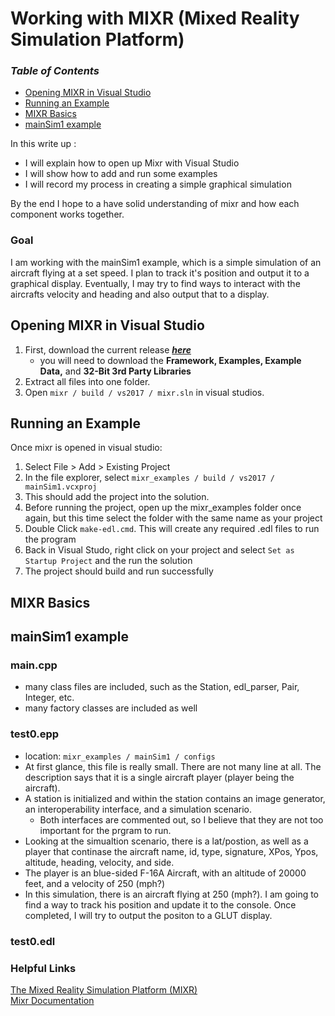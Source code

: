 # Working with MIXR (Mixed Reality Simulation Platform)

### **_Table of Contents_**
- [Opening MIXR in Visual Studio](#opening-mixr-in-visual-studio)
- [Running an Example](#running-an-example)
- [MIXR Basics](#mixr-basics)
- [mainSim1 example](#mainsim1-example)  


In this write up :
- I will explain how to open up Mixr with Visual Studio
- I will show how to add and run some examples
- I will record my process in creating a simple graphical simulation  

By the end I hope to a have solid understanding of mixr and how each component works together.

### Goal
I am working with the mainSim1 example, which is a simple simulation of an aircraft flying at a set speed. I plan to track it's position and output it to a graphical display. Eventually, I may try to find ways to interact with the aircrafts velocity and heading and also output that to a display.


## Opening MIXR in Visual Studio
1. First, download the current release [**_here_**](https://www.mixr.dev/downloads.html)
    - you will need to download the **Framework, Examples, Example Data,** and **32-Bit 3rd Party Libraries**
2. Extract all files into one folder.
3. Open ` mixr / build / vs2017 / mixr.sln ` in visual studios.
 
## Running an Example
Once mixr is opened in visual studio:
1. Select File > Add > Existing Project
2. In the file explorer, select ` mixr_examples / build / vs2017 / mainSim1.vcxproj `
3. This should add the project into the solution.
4. Before running the project, open up the mixr_examples folder once again, but this time select the folder with the same name as your project
5. Double Click ` make-edl.cmd `. This will create any required .edl files to run the program
6. Back in Visual Studo, right click on your project and select ` Set as Startup Project ` and the run the solution
7. The project should build and run successfully

## MIXR Basics


## mainSim1 example

### main.cpp
- many class files are included, such as the Station, edl_parser, Pair, Integer, etc.
- many factory classes are included as well

### test0.epp
- location: ` mixr_examples / mainSim1 / configs `  
- At first glance, this file is really small. There are not many line at all. The description says that it is a single aircraft player (player being the aircraft).
- A station is initialized and within the station contains an image generator, an interoperability interface, and a simulation scenario. 
    - Both interfaces are commented out, so I believe that they are not too important for the prgram to run.
- Looking at the simualtion scenario, there is a lat/postion, as well as a player that continase the aircraft name, id, type, signature, XPos, Ypos, altitude,
  heading, velocity, and side.
- The player is an blue-sided F-16A Aircraft, with an altitude of 20000 feet, and a velocity of 250 (mph?)
- In this simulation, there is an aircraft flying at 250 (mph?). I am going to find a way to track his position and update it to the console. Once completed, I will try to output the positon to a GLUT display.

### test0.edl




### Helpful Links
[The Mixed Reality Simulation Platform (MIXR)](https://www.mixr.dev/assets/pages/docs/the-mixed-reality-simulation-platform-csc-2018.pdf)  
[Mixr Documentation](https://www.mixr.dev/docs.html)
